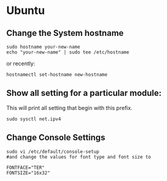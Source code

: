 # Ubuntu

## Change the System hostname

```shell
sudo hostname your-new-name
echo "your-new-name" | sudo tee /etc/hostname
```

or recently:

```shell
hostnamectl set-hostname new-hostname
```

## Show all setting for a particular module:

This will print all setting that begin with this prefix.
```shell
sudo sysctl net.ipv4
```

## Change Console Settings
```shell
sudo vi /etc/default/console-setup
#and change the values for font type and font size to

FONTFACE="TER"
FONTSIZE="16x32"
```
